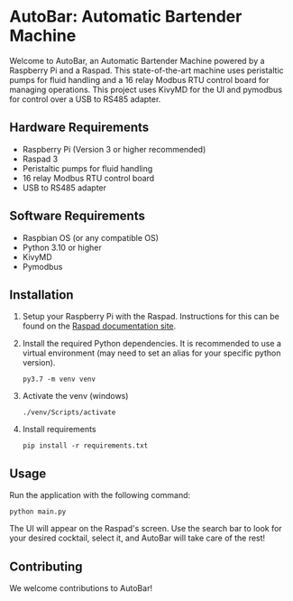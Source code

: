 # AutoBar: Automatic Bartender Machine

Welcome to AutoBar, an Automatic Bartender Machine powered by a Raspberry Pi and a Raspad. This state-of-the-art machine uses peristaltic pumps for fluid handling and a 16 relay Modbus RTU control board for managing operations. This project uses KivyMD for the UI and pymodbus for control over a USB to RS485 adapter.

## Hardware Requirements

- Raspberry Pi (Version 3 or higher recommended)
- Raspad 3
- Peristaltic pumps for fluid handling
- 16 relay Modbus RTU control board
- USB to RS485 adapter

## Software Requirements

- Raspbian OS (or any compatible OS)
- Python 3.10 or higher
- KivyMD
- Pymodbus

## Installation

1.  Setup your Raspberry Pi with the Raspad. Instructions for this can be found on the [Raspad documentation site](https://www.raspad.com/).

2.  Install the required Python dependencies. It is recommended to use a virtual environment (may need to set an alias for your specific python version).

        py3.7 -m venv venv

3.  Activate the venv (windows)

        ./venv/Scripts/activate

4.  Install requirements
    ```
    pip install -r requirements.txt
    ```

## Usage

Run the application with the following command:

    python main.py

The UI will appear on the Raspad's screen. Use the search bar to look for your desired cocktail, select it, and AutoBar will take care of the rest!

## Contributing

We welcome contributions to AutoBar!
